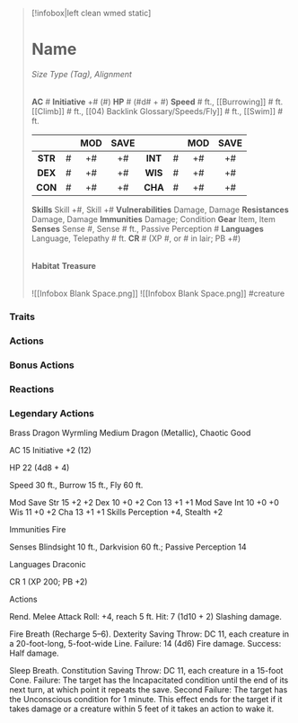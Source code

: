 > [!infobox|left clean wmed static]
> # Name
> *Size Type (Tag), Alignment*
> 
> | |
> | - |
> **AC** # **Initiative** +# (#)
> **HP** # (#d# + #)
> **Speed** # ft., [[Burrowing]] # ft. [[Climb]] # ft., [[04) Backlink Glossary/Speeds/Fly]] # ft., [[Swim]] # ft.
> 
> | | | MOD | SAVE | | | MOD | SAVE |
> | :-: | :-: | :-: | :-: | :-: | :-: | :-: | :-: |
> | **STR** | # | +# | +# | **INT** | # | +# | +# | 
> | **DEX** | # | +# | +# | **WIS** | # | +# | +# |
> | **CON** | # | +# | +# | **CHA** | # | +# | +# |
> **Skills** Skill +#, Skill +#
> **Vulnerabilities** Damage, Damage
> **Resistances** Damage, Damage
> **Immunities** Damage; Condition
> **Gear** Item, Item
> **Senses** Sense #, Sense # ft., Passive Perception #
> **Languages** Language, Telepathy # ft.
> **CR** # (XP #, or # in lair; PB +#)
>
> | |
> | - |
> **Habitat**
> **Treasure**
> 
> | |
> | - |
> ![[Infobox Blank Space.png]]
> ![[Infobox Blank Space.png]]
> #creature 


### Traits
### Actions
### Bonus Actions
### Reactions
### Legendary Actions
Brass Dragon Wyrmling
Medium Dragon (Metallic), Chaotic Good

AC 15 Initiative +2 (12)

HP 22 (4d8 + 4)

Speed 30 ft., Burrow 15 ft., Fly 60 ft.

Mod	Save
Str	15	+2	+2
Dex	10	+0	+2
Con	13	+1	+1
Mod	Save
Int	10	+0	+0
Wis	11	+0	+2
Cha	13	+1	+1
Skills Perception +4, Stealth +2

Immunities Fire

Senses Blindsight 10 ft., Darkvision 60 ft.; Passive Perception 14

Languages Draconic

CR 1 (XP 200; PB +2)

Actions

Rend. Melee Attack Roll: +4, reach 5 ft. Hit: 7 (1d10 + 2) Slashing damage.

Fire Breath (Recharge 5–6). Dexterity Saving Throw: DC 11, each creature in a 20-foot-long, 5-foot-wide Line. Failure: 14 (4d6) Fire damage. Success: Half damage.

Sleep Breath. Constitution Saving Throw: DC 11, each creature in a 15-foot Cone. Failure: The target has the Incapacitated condition until the end of its next turn, at which point it repeats the save. Second Failure: The target has the Unconscious condition for 1 minute. This effect ends for the target if it takes damage or a creature within 5 feet of it takes an action to wake it.
